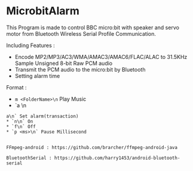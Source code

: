 # MicrobitAlarm

This Program is made to control BBC micro:bit with speaker and servo motor from Bluetooth Wireless Serial Profile Communication.

Including Features :
* Encode MP2/MP3/AC3/WMA/AMAC3/AMAC6/FLAC/ALAC to 31.5KHz Sample Unsigned 8-bit Raw PCM audio
* Transmit the PCM audio to the micro:bit by Bluetooth 
* Setting alarm time

Format :
* `m <FolderName>\n` Play Music
* `a <Delta Second>\n
~~~
a\n` Set alarm(transaction)
* `n\n` On
* `f\n` Off
* `p <ms>\n` Pause Millisecond


FFmpeg-android : https://github.com/brarcher/ffmpeg-android-java

BluetoothSerial : https://github.com/harry1453/android-bluetooth-serial
